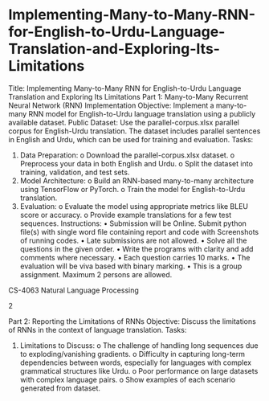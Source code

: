 # Implementing-Many-to-Many-RNN-for-English-to-Urdu-Language-Translation-and-Exploring-Its-Limitations

Title: Implementing Many-to-Many RNN for English-to-Urdu Language
Translation and Exploring Its Limitations
Part 1: Many-to-Many Recurrent Neural Network (RNN) Implementation
Objective:
Implement a many-to-many RNN model for English-to-Urdu language translation using a
publicly available dataset.
Public Dataset:
Use the parallel-corpus.xlsx parallel corpus for English-Urdu translation. The dataset includes
parallel sentences in English and Urdu, which can be used for training and evaluation.
Tasks:
1. Data Preparation:
o Download the parallel-corpus.xlsx dataset.
o Preprocess your data in both English and Urdu.
o Split the dataset into training, validation, and test sets.
2. Model Architecture:
o Build an RNN-based many-to-many architecture using TensorFlow or PyTorch.
o Train the model for English-to-Urdu translation.
3. Evaluation:
o Evaluate the model using appropriate metrics like BLEU score or accuracy.
o Provide example translations for a few test sequences.
Instructions:
• Submission will be Online. Submit python file(s) with single word file containing report
and code with Screenshots of running codes.
• Late submissions are not allowed.
• Solve all the questions in the given order.
• Write the programs with clarity and add comments where necessary.
• Each question carries 10 marks.
• The evaluation will be viva based with binary marking.
• This is a group assignment. Maximum 2 persons are allowed.

CS-4063 Natural Language Processing

2

Part 2: Reporting the Limitations of RNNs
Objective:
Discuss the limitations of RNNs in the context of language translation.
Tasks:
1. Limitations to Discuss:
o The challenge of handling long sequences due to exploding/vanishing gradients.
o Difficulty in capturing long-term dependencies between words, especially for
languages with complex grammatical structures like Urdu.
o Poor performance on large datasets with complex language pairs.
o Show examples of each scenario generated from dataset.
